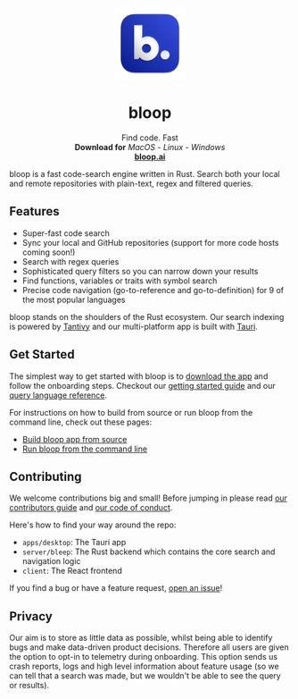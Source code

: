 <p align="center">
    <img width="130" height="130" src="apps/desktop/src-tauri/icons/Square150x150Logo.png", alt="Logo">
</p>
<h1 align="center"><b>bloop</b></h1>
<p align="center">
    Find code. Fast
    <br />
    <b>Download for</b>
    <i>MacOS</i> -
    <i>Linux</i> -
    <i>Windows</i>
    <br />
    <a href="https://bloop.ai"><strong>bloop.ai</strong></a>
</p>

bloop is a fast code-search engine written in Rust. Search both your local and remote
repositories with plain-text, regex and filtered queries.

## Features

- Super-fast code search
- Sync your local and GitHub repositories (support for more code hosts coming soon!)
- Search with regex queries
- Sophisticated query filters so you can narrow down your results
- Find functions, variables or traits with symbol search
- Precise code navigation (go-to-reference and go-to-definition) for 9 of the most popular languages

bloop stands on the shoulders of the Rust ecosystem. Our search indexing is powered by [Tantivy](https://github.com/quickwit-oss/tantivy) and our multi-platform app is built with [Tauri](https://github.com/tauri-apps/tauri).

## Get Started

The simplest way to get started with bloop is to [download the app](https://github.com/BloopAI/bloop/releases) and follow the onboarding steps. Checkout our [getting started guide](https://bloop.ai/docs/getting-started) and our [query language reference](https://bloop.ai/docs/writing-queries).

For instructions on how to build from source or run bloop from the command line, check out these pages:
- [Build bloop app from source](./apps/desktop/README.md)
- [Run bloop from the command line](./server/README.md)

## Contributing

We welcome contributions big and small! Before jumping in please read [our contributors guide](./CONTRIBUTING.md) and [our code of conduct](./CODE_OF_CONDUCT.md).

Here's how to find your way around the repo:

- `apps/desktop`: The Tauri app
- `server/bleep`: The Rust backend which contains the core search and navigation logic
- `client`: The React frontend

If you find a bug or have a feature request, [open an issue](https://github.com/BloopAI/bloop/issues)!

## Privacy

Our aim is to store as little data as possible, whilst being able to identify bugs and make data-driven product decisions. Therefore all users are given the option to opt-in to telemetry during onboarding. This option sends us crash reports, logs and high level information about feature usage (so we can tell that a search was made, but we wouldn't be able to see the query or results).